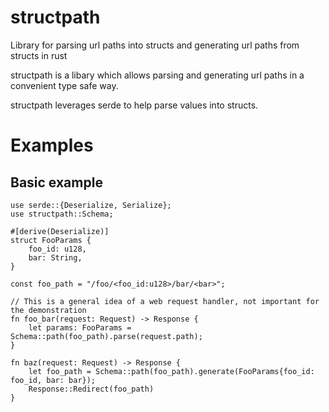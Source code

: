 # structpath
Library for parsing url paths into structs and generating url paths from structs in rust

structpath is a libary which allows parsing and generating url paths in a convenient type safe way.

structpath leverages serde to help parse values into structs.

# Examples

## Basic example

```rust,ignore
use serde::{Deserialize, Serialize};
use structpath::Schema;

#[derive(Deserialize)]
struct FooParams {
    foo_id: u128,
    bar: String,
}

const foo_path = "/foo/<foo_id:u128>/bar/<bar>";

// This is a general idea of a web request handler, not important for the demonstration
fn foo_bar(request: Request) -> Response {
    let params: FooParams = Schema::path(foo_path).parse(request.path);
}

fn baz(request: Request) -> Response {
    let foo_path = Schema::path(foo_path).generate(FooParams{foo_id: foo_id, bar: bar});
    Response::Redirect(foo_path)
}
```
